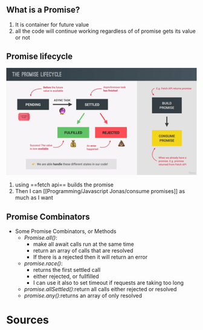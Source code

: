 ## What is a Promise?

1. It is container for future value
2. all the code will continue working regardless of of promise gets its value or not

## Promise lifecycle

![Promise LifeCycle](Promise%20LifeCycle.png)

1. using ==fetch api== builds the promise
2. Then I can [[Programming/Javascript Jonas/consume promises]] as much as I want

## Promise Combinators

- Some Promise Combinators, or Methods
    - _Promise.all()_:
        - make all await calls run at the same time
        - return an array of calls that are resolved
        - If there is a rejected then it will return an error
    - _promise.race()_:
        - returns the first settled call
        - either rejected, or fullfilled
        - I can use it also to set timeout if requests are taking too long
    - _promise.allSettled()_:return all calls either rejected or resolved
    - _promise.any()_:returns an array of only resolved
# Sources
